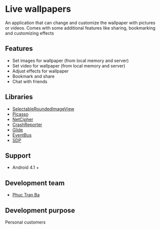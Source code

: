 # Live wallpapers

An application that can change and customize the wallpaper with pictures or videos. Comes with some additional features like sharing, bookmarking and customizing effects

## Features 
* Set images for wallpaper (from local memory and server)
* Set video for wallpaper (from local memory and server)
* Adjust effects for wallpaper
* Bookmark and share
* Chat with friends

## Libraries 
* [SelectableRoundedImageView](https://github.com/pungrue26/SelectableRoundedImageView)
* [Picasso](https://github.com/square/picasso)
* [NetCipher](https://github.com/guardianproject/NetCipher)
* [CrashReporter](https://github.com/MindorksOpenSource/CrashReporter)
* [Glide](https://github.com/bumptech/glide)
* [EventBus](https://github.com/greenrobot/EventBus)
* [SDP](https://github.com/intuit/sdp)

## Support
* Android 4.1 +

## Development team
* [Phuc Tran Ba](https://github.com/TranBaPhuc1999)

## Development purpose
Personal customers

